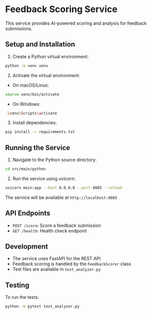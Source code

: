 # Feedback Scoring Service

This service provides AI-powered scoring and analysis for feedback submissions.

## Setup and Installation

1. Create a Python virtual environment:
```bash
python -m venv venv
```

2. Activate the virtual environment:
- On macOS/Linux:
```bash
source venv/bin/activate
```
- On Windows:
```bash
.\venv\Scripts\activate
```

3. Install dependencies:
```bash
pip install -r requirements.txt
```

## Running the Service

1. Navigate to the Python source directory:
```bash
cd src/main/python
```

2. Run the service using uvicorn:
```bash
uvicorn main:app --host 0.0.0.0 --port 8085 --reload
```

The service will be available at `http://localhost:8085`

## API Endpoints

- `POST /score`: Score a feedback submission
- `GET /health`: Health check endpoint

## Development

- The service uses FastAPI for the REST API
- Feedback scoring is handled by the `FeedbackScorer` class
- Test files are available in `test_analyzer.py`

## Testing

To run the tests:
```bash
python -m pytest test_analyzer.py
``` 